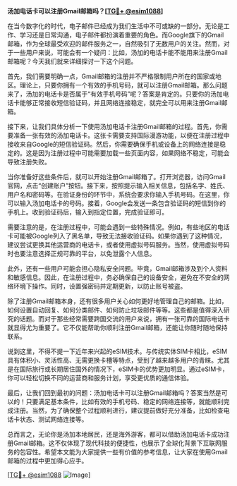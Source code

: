 **汤加电话卡可以注册Gmail邮箱吗？[[TG💪+ @esim1088](https://t.me/s/esim1088)]**

在当今数字化的时代，电子邮件已经成为我们生活中不可或缺的一部分。无论是工作、学习还是日常沟通，电子邮件都扮演着重要的角色。而Google旗下的Gmail邮箱，作为全球最受欢迎的邮件服务之一，自然吸引了无数用户的关注。然而，对于一些用户来说，可能会有一个疑问：比如，汤加的电话卡能不能用来注册Gmail邮箱呢？今天我们就来详细探讨一下这个问题。

首先，我们需要明确一点，Gmail邮箱的注册并不严格限制用户所在的国家或地区。理论上，只要你拥有一个有效的手机号码，就可以注册Gmail邮箱。那么问题来了，汤加的电话卡是否属于“有效手机号码”呢？答案是肯定的。只要你的汤加电话卡能够正常接收短信验证码，并且网络连接稳定，就完全可以用来注册Gmail邮箱。

接下来，让我们具体分析一下使用汤加电话卡注册Gmail邮箱的过程。首先，你需要准备一张有效的汤加电话卡。这张卡需要支持国际漫游功能，以便在注册过程中接收来自Google的短信验证码。然后，你需要确保手机或设备上的网络连接是稳定的。这是因为注册过程中可能需要加载一些页面内容，如果网络不稳定，可能会导致注册失败。

当你准备好这些条件后，就可以开始注册Gmail邮箱了。打开浏览器，访问Gmail官网，点击“创建账户”按钮。接下来，按照提示输入相关信息，包括名字、姓氏、用户名和密码等。在验证身份的环节中，系统会要求你输入手机号码。在这里，你可以输入汤加电话卡的号码。接着，Google会发送一条包含验证码的短信到你的手机上。收到验证码后，输入到指定位置，完成验证即可。

需要注意的是，在注册过程中，可能会遇到一些特殊情况。例如，有些地区的电话卡可能被Google列入了黑名单，导致无法接收验证码。如果你遇到了这种情况，建议尝试更换其他运营商的电话卡，或者使用虚拟号码服务。当然，使用虚拟号码时也要注意选择正规可靠的平台，以免泄露个人信息。

此外，还有一些用户可能会担心隐私安全问题。毕竟，Gmail邮箱涉及到个人资料和敏感信息。因此，在注册过程中，务必确保自己的设备安全，避免在不安全的网络环境下操作。同时，设置强密码并定期更新，以防止账号被盗。

除了注册Gmail邮箱本身，还有很多用户关心如何更好地管理自己的邮箱。比如，如何设置自动回复、如何分类邮件、如何防止垃圾邮件等等。这些都是值得深入研究的话题。而对于那些经常需要跨国交流的用户来说，拥有一张可靠的国际电话卡就显得尤为重要了。它不仅能帮助你顺利注册Gmail邮箱，还能让你随时随地保持联系。

说到这里，不得不提一下近年来兴起的eSIM技术。与传统实体SIM卡相比，eSIM具有体积小、灵活性高、无需更换卡槽等特点，受到了越来越多用户的青睐。尤其是在国际旅行或长期居住国外的情况下，eSIM卡的优势更加明显。通过eSIM卡，你可以轻松切换不同的运营商和服务计划，享受更优质的通信体验。

最后，让我们回到最初的问题：汤加电话卡可以注册Gmail邮箱吗？答案当然是可以的！只要满足基本条件，比如有效的手机号码、稳定的网络连接等，就能顺利完成注册。当然，为了确保整个过程顺利进行，建议提前做好充分准备，比如检查电话卡状态、测试网络连接等。

总而言之，无论你是汤加本地居民，还是海外游客，都可以借助汤加电话卡成功注册Gmail邮箱。这不仅体现了现代科技的便捷性，也展示了全球化背景下互联网服务的包容性。希望本文能为大家提供一些有价值的参考信息，让大家在使用Gmail邮箱的过程中更加得心应手。

[[TG💪+ @esim1088](https://t.me/s/esim1088) ![Image](https://i.postimg.cc/4NQfJmqS/Snipaste-2025-05-13-00-14-12.png)]